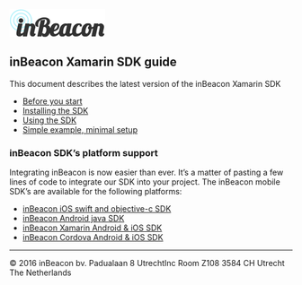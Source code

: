![image alt text](image_0.png)

## inBeacon Xamarin SDK guide
This document describes the latest version of the inBeacon Xamarin SDK

* [Before you start](before-you-start.md)  
* [Installing the SDK](installing-the-sdk.md)  
* [Using the SDK](using-the-sdk.md)  
* [Simple example, minimal setup](example-code.md)


### inBeacon SDK’s platform support
Integrating inBeacon is now easier than ever. It’s a matter of pasting a few lines of code to integrate our SDK into your project. The inBeacon mobile SDK’s are available for the following platforms:

* [inBeacon iOS swift and objective-c SDK](https://github.com/inbeacon/InbeaconSdk-IOS)	
* [inBeacon Android java SDK](https://github.com/inbeacon/InbeaconSdk-android)	
* [inBeacon Xamarin Android & iOS SDK](https://github.com/inbeacon/InbeaconSdk-xamarin)	
* [inBeacon Cordova Android & iOS SDK](https://github.com/inbeacon/cordova-plugin-inbeacon)


---
© 2016 inBeacon bv. Padualaan 8 UtrechtInc Room Z108 3584 CH Utrecht The Netherlands

